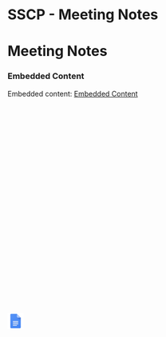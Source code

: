 # SSCP - Meeting Notes

# Meeting Notes

[](https://docs.google.com/document/d/1KZXTtuxMm92Ut1A6MO3FsuRHTs8X-0smiSgTgezuljU/edit)

### Embedded Content

Embedded content: [Embedded Content]()

<iframe width="100%" height="400" src="" frameborder="0"></iframe>

![](../../../../assets/docs_32dp.png)

